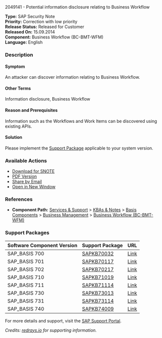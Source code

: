 2049141 - Potential information disclosure relating to Business Workflow

**Type:** SAP Security Note  
**Priority:** Correction with low priority  
**Release Status:** Released for Customer  
**Released On:** 15.09.2014  
**Component:** Business Workflow (BC-BMT-WFM)  
**Language:** English

### Description

#### Symptom
An attacker can discover information relating to Business Workflow.

#### Other Terms
Information disclosure, Business Workflow

#### Reason and Prerequisites
Information such as the Workflows and Work Items can be discovered using existing APIs.

#### Solution
Please implement the [Support Package](https://me.sap.com/supportpackage/SAPKB70032) applicable to your system version.

### Available Actions
- [Download for SNOTE](https://notesdownloads.sap.com/note/0040000017918902017)
- [PDF Version](https://userapps.support.sap.com/sap/support/sfm/notes/print/0002049141?language=en-US&token=FD751D05B521CA88A2A91A9EA852CBAD)
- [Share by Email](https://me.sap.com/notes/0002049141)
- [Open in New Window](https://me.sap.com/notes/0002049141)

### References
- **Component Path:** [Services & Support](https://me.sap.com/servicessupport) > [KBAs & Notes](https://me.sap.com/servicessupport/knowledge) > [Basis Components](https://me.sap.com/mynotes?tab=Search&sortBy=Relevance&filters=themk%25253Aeq~'BC*'%25252BreleaseStatus%25253Aeq~'CustomerRelease'%25252BsecurityPatchDay%25253Aeq~'NotRestricted'%25252BfuzzyThreshold%25253Aeq~'0.9'&flag=mynotes) > [Business Management](https://me.sap.com/mynotes?tab=Search&sortBy=Relevance&filters=themk%25253Aeq~'BC-BMT*'%25252BreleaseStatus%25253Aeq~'CustomerRelease'%25252BsecurityPatchDay%25253Aeq~'NotRestricted'%25252BfuzzyThreshold%25253Aeq~'0.9'&flag=mynotes) > [Business Workflow (BC-BMT-WFM)](https://me.sap.com/mynotes?tab=Search&sortBy=Relevance&filters=themk%25253Aeq~'BC-BMT-WFM*'%25252BreleaseStatus%25253Aeq~'CustomerRelease'%25252BsecurityPatchDay%25253Aeq~'NotRestricted'%25252BfuzzyThreshold%25253Aeq~'0.9'&flag=mynotes)

### Support Packages
| Software Component Version | Support Package | URL |
|----------------------------|-----------------|-----|
| SAP_BASIS 700              | [SAPKB70032](https://me.sap.com/supportpackage/SAPKB70032) | [Link](https://me.sap.com/supportpackage/SAPKB70032) |
| SAP_BASIS 701              | [SAPKB70117](https://me.sap.com/supportpackage/SAPKB70117) | [Link](https://me.sap.com/supportpackage/SAPKB70117) |
| SAP_BASIS 702              | [SAPKB70217](https://me.sap.com/supportpackage/SAPKB70217) | [Link](https://me.sap.com/supportpackage/SAPKB70217) |
| SAP_BASIS 710              | [SAPKB71019](https://me.sap.com/supportpackage/SAPKB71019) | [Link](https://me.sap.com/supportpackage/SAPKB71019) |
| SAP_BASIS 711              | [SAPKB71114](https://me.sap.com/supportpackage/SAPKB71114) | [Link](https://me.sap.com/supportpackage/SAPKB71114) |
| SAP_BASIS 730              | [SAPKB73013](https://me.sap.com/supportpackage/SAPKB73013) | [Link](https://me.sap.com/supportpackage/SAPKB73013) |
| SAP_BASIS 731              | [SAPKB73114](https://me.sap.com/supportpackage/SAPKB73114) | [Link](https://me.sap.com/supportpackage/SAPKB73114) |
| SAP_BASIS 740              | [SAPKB74009](https://me.sap.com/supportpackage/SAPKB74009) | [Link](https://me.sap.com/supportpackage/SAPKB74009) |

For more details and support, visit the [SAP Support Portal](https://me.sap.com/).

*Credits: [redrays.io](https://redrays.io) for supporting information.*